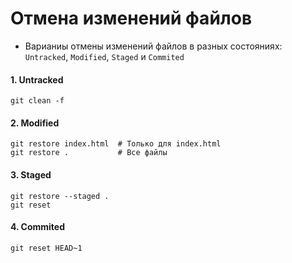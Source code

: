 # Отмена изменений файлов

- Варианиы отмены изменений файлов в разных состояниях: `Untracked`, `Modified`, `Staged` и `Commited`

#### 1. Untracked
```bash:no-line-numbers:no-line-numbers
git clean -f
```

#### 2. Modified
```bash:no-line-numbers:no-line-numbers
git restore index.html  # Только для index.html
git restore .           # Все файлы
```

#### 3. Staged
```bash:no-line-numbers:no-line-numbers
git restore --staged .
git reset
```

#### 4. Commited
```bash:no-line-numbers:no-line-numbers
git reset HEAD~1
```
